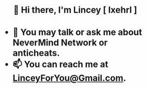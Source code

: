 <h1 align="center">👋 Hi there, I'm Lincey [ Ixehrl ]<h1>
            
      
- 💬 You may talk or ask me about NeverMind Network or anticheats.
- 📫 You can reach me at **LinceyForYou@Gmail.com**.

                              
